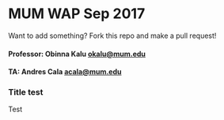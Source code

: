 # MUM WAP Sep 2017

Want to add something? Fork this repo and make a pull request!

#### Professor:  Obinna Kalu <a href="mailto:okalu@mum.edu">okalu@mum.edu</a>
#### TA: Andres Cala <a href="mailto:acala@mum.edu">acala@mum.edu</a>

### Title test

Test


